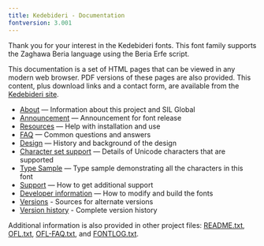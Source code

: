 ```yaml
---
title: Kedebideri - Documentation
fontversion: 3.001
---
```


Thank you for your interest in the Kedebideri fonts. This font family supports the Zaghawa Beria language using the Beria Erfe script. 

This documentation is a set of HTML pages that can be viewed in any modern web browser. PDF versions of these pages are also provided. This content, plus download links and a contact form, are available from the [Kedebideri site](https://software.sil.org/kedebideri/).

- [About](about.md) — Information about this project and SIL Global
- [Announcement](announcement.md) — Announcement for font release
- [Resources](resources.md) — Help with installation and use
- [FAQ](faq.md) — Common questions and answers
- [Design](design.md) — History and background of the design
- [Character set support](charset.md) — Details of Unicode characters that are supported
- [Type Sample](sample.md) — Type sample demonstrating all the characters in this font
- [Support](support.md) — How to get additional support
- [Developer information](developer.md) — How to modify and build the fonts
- [Versions](versions.md) - Sources for alternate versions
- [Version history](history.md) - Complete version history

Additional information is also provided in other project files: [README.txt](../README.txt), [OFL.txt](../OFL.txt), [OFL-FAQ.txt](../OFL-FAQ.txt), and [FONTLOG.txt](../FONTLOG.txt).


